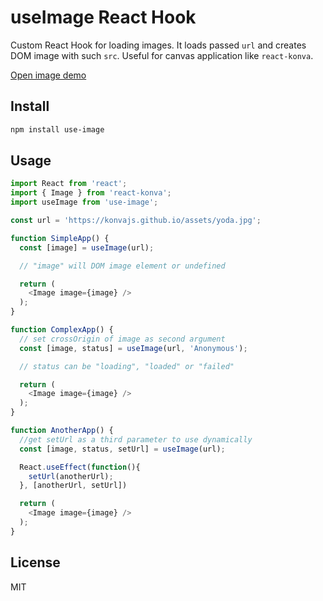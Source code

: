 # useImage React Hook

Custom React Hook for loading images. It loads passed `url` and creates DOM image with such `src`.
Useful for canvas application like `react-konva`.

[Open image demo](https://konvajs.org/docs/react/Images.html)

## Install

```bash
npm install use-image
```


## Usage

```js
import React from 'react';
import { Image } from 'react-konva';
import useImage from 'use-image';

const url = 'https://konvajs.github.io/assets/yoda.jpg';

function SimpleApp() {  
  const [image] = useImage(url);

  // "image" will DOM image element or undefined

  return (
    <Image image={image} />
  );
}

function ComplexApp() {
  // set crossOrigin of image as second argument
  const [image, status] = useImage(url, 'Anonymous');

  // status can be "loading", "loaded" or "failed"

  return (
    <Image image={image} />
  );
}

function AnotherApp() {
  //get setUrl as a third parameter to use dynamically
  const [image, status, setUrl] = useImage(url);

  React.useEffect(function(){
    setUrl(anotherUrl);
  }, [anotherUrl, setUrl])

  return (
    <Image image={image} />
  );
}
```



## License

MIT
